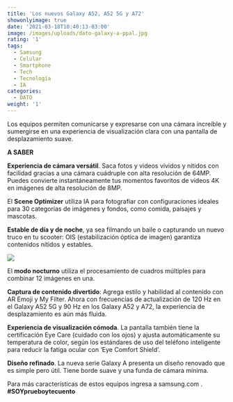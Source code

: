 ```yaml
---
title: 'Los nuevos Galaxy A52, A52 5G y A72'
showonlyimage: true
date: '2021-03-18T10:40:13-03:00'
image: /images/uploads/dato-galaxy-a-ppal.jpg
rating: '1'
tags:
  - Samsung
  - Celular
  - Smartphone
  - Tech
  - Tecnología
  - IA
categories:
  - DATO
weight: '1'
---
```

Los equipos permiten comunicarse y expresarse con una cámara increíble y sumergirse en una experiencia de visualización clara con una pantalla de desplazamiento suave.

<!--more-->

**A SABER**



**Experiencia de cámara versátil**. Saca fotos y videos vívidos y nítidos con facilidad gracias a una cámara cuádruple con alta resolución de 64MP. Puedes convierte instantáneamente tus momentos favoritos de videos 4K en imágenes de alta resolución de 8MP. 



El **Scene Optimizer** utiliza IA para fotografiar con configuraciones ideales para 30 categorías de imágenes y fondos, como comida, paisajes y mascotas.



**Estable de día y de noche**, ya sea filmando un baile o capturando un nuevo truco en tu scooter: OIS (estabilización óptica de imagen) garantiza contenidos nítidos y estables.

![](/images/uploads/dato-galaxy-a-2.jpg)

 



El **modo nocturno** utiliza el procesamiento de cuadros múltiples para combinar 12 imágenes en una.



**Captura de contenido divertido**: Agrega estilo y habilidad al contenido con AR Emoji y My Filter. Ahora con frecuencias de actualización de 120 Hz en el Galaxy A52 5G y 90 Hz en los Galaxy A52 y A72, la experiencia de desplazamiento es aún más fluida. 

**Experiencia de visualización cómoda**. La pantalla también tiene la certificación Eye Care (cuidado con los ojos) y ajusta automáticamente su temperatura de color, según los estándares de uso del teléfono inteligente para reducir la fatiga ocular con ‘Eye Comfort Shield’.



**Diseño refinado**. La nueva serie Galaxy A presenta un diseño renovado que es simple pero útil. Tiene borde suave y una funda de cámara mínima.



Para más características de estos equipos ingresa a samsung.com. **\#SOYprueboytecuento**
